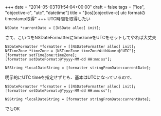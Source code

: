 +++
date = "2014-05-03T01:54:04+00:00"
draft = false
tags = ["ios", "objective-c", "utc", "datetime"]
title = "[ios][objective-c] utc formatのtimestamp取得"
+++
UTC時間を取得したい

	NSDate *currentDate = [[NSDate alloc] init];

さて、こいつをNSDateFormatterにtimezoneをUTCをセットしてやれば大丈夫
	
    NSDateFormatter *formatter = [[NSDateFormatter alloc] init];
    NSTimeZone *timeZone = [NSTimeZone timeZoneWithName:@"UTC"];
    [formatter setTimeZone:timeZone];
    [formatter setDateFormat:@"yyyy-MM-dd HH:mm:ss"];
    
	NSString *localDateString = [formatter stringFromDate:currentDate];
	
	
明示的にUTC timeを指定せずとも、基本はUTCになっているので、
	


    NSDateFormatter *formatter = [[NSDateFormatter alloc] init];
    [formatter setDateFormat:@"yyyy-MM-dd HH:mm:ss"];
        
	NSString *localDateString = [formatter stringFromDate:currentDate];
	
	
でもOK